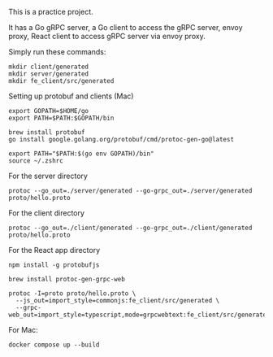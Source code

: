 This is a practice project.

It has a Go gRPC server, a Go client to access the gRPC server, envoy proxy, React client to access gRPC server via envoy proxy.


Simply run these commands:

```
mkdir client/generated
mkdir server/generated
mkdir fe_client/src/generated
```

Setting up protobuf and clients (Mac)
```
export GOPATH=$HOME/go
export PATH=$PATH:$GOPATH/bin
```

```
brew install protobuf
go install google.golang.org/protobuf/cmd/protoc-gen-go@latest
```

```
export PATH="$PATH:$(go env GOPATH)/bin"
source ~/.zshrc
```

For the server directory
```
protoc --go_out=./server/generated --go-grpc_out=./server/generated proto/hello.proto
```

For the client directory
```
protoc --go_out=./client/generated --go-grpc_out=./client/generated proto/hello.proto
```

For the React app directory
```
npm install -g protobufjs
```

```
brew install protoc-gen-grpc-web
```

```
protoc -I=proto proto/hello.proto \
  --js_out=import_style=commonjs:fe_client/src/generated \
  --grpc-web_out=import_style=typescript,mode=grpcwebtext:fe_client/src/generated
```


For Mac:
```
docker compose up --build
```
